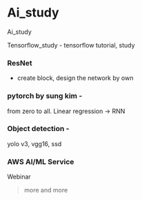 # Ai_study
 Ai_study

Tensorflow_study - tensorflow tutorial, study

### ResNet 
- create block, design the network by own

### pytorch by sung kim - 
from zero to all. Linear regression -> RNN

### Object detection - 
yolo v3, vgg16, ssd

### AWS AI/ML Service 

Webinar

> more and more
